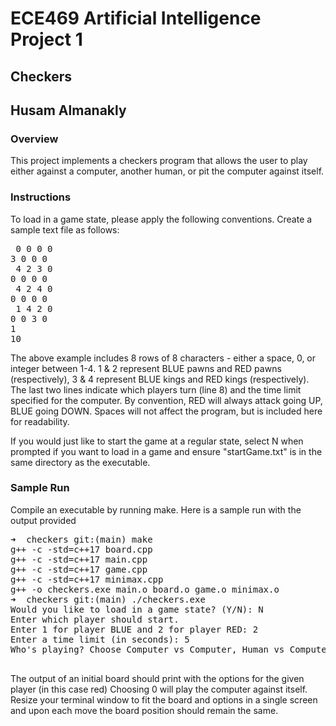 # ECE469 Artificial Intelligence Project 1
## Checkers
## Husam Almanakly


### Overview
This project implements a checkers program that allows the user to play either
against a computer, another human, or pit the computer against itself. 


### Instructions
To load in a game state, please apply the following conventions. Create a sample
text file as follows:

<pre>
 0 0 0 0
3 0 0 0 
 4 2 3 0
0 0 0 0 
 4 2 4 0
0 0 0 0 
 1 4 2 0 
0 0 3 0 
1 
10
</pre>

The above example includes 8 rows of 8 characters - either a space, 0, or integer
between 1-4. 1 & 2 represent BLUE pawns and RED pawns (respectively), 3 & 4 represent
BLUE kings and RED kings (respectively). The last two lines indicate which players turn (line 8)
and the time limit specified for the computer. By convention, RED will always attack going UP,
BLUE going DOWN. Spaces will not affect the program, but is included here for readability.

If you would just like to start the game at a regular state, select N when prompted
if you want to load in a game and ensure "startGame.txt" is in the same directory as the executable.

### Sample Run

Compile an executable by running make. Here is a sample run with the output provided

<pre>
➜  checkers git:(main) make
g++ -c -std=c++17 board.cpp
g++ -c -std=c++17 main.cpp
g++ -c -std=c++17 game.cpp
g++ -c -std=c++17 minimax.cpp
g++ -o checkers.exe main.o board.o game.o minimax.o
➜  checkers git:(main) ./checkers.exe
Would you like to load in a game state? (Y/N): N
Enter which player should start.
Enter 1 for player BLUE and 2 for player RED: 2
Enter a time limit (in seconds): 5
Who's playing? Choose Computer vs Computer, Human vs Computer, or Human vs Human (0 / 1 / 2): 0

</pre>

The output of an initial board should print with the options for the given player (in this case red)
Choosing 0 will play the computer against itself. Resize your terminal window to fit the board and options in 
a single screen and upon each move the board position should remain the same. 
